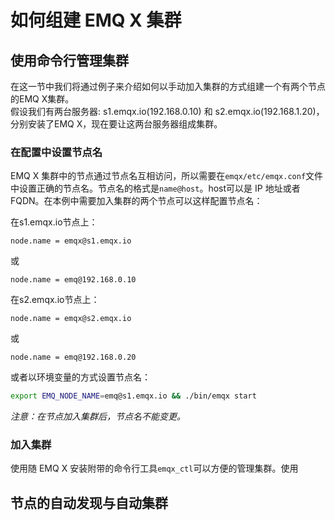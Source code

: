 # 如何组建 EMQ X 集群

## 使用命令行管理集群
在这一节中我们将通过例子来介绍如何以手动加入集群的方式组建一个有两个节点的EMQ X集群。  
假设我们有两台服务器: s1.emqx.io(192.168.0.10) 和 s2.emqx.io(192.168.1.20)，分别安装了EMQ X，现在要让这两台服务器组成集群。

### 在配置中设置节点名
EMQ X 集群中的节点通过节点名互相访问，所以需要在`emqx/etc/emqx.conf`文件中设置正确的节点名。节点名的格式是`name@host`。host可以是 IP 地址或者 FQDN。在本例中需要加入集群的两个节点可以这样配置节点名：

在s1.emqx.io节点上：
```
node.name = emqx@s1.emqx.io

```
或
```
node.name = emq@192.168.0.10
```
在s2.emqx.io节点上：
```
node.name = emqx@s2.emqx.io

```
或
```
node.name = emq@192.168.0.20
```

或者以环境变量的方式设置节点名：
```bash
export EMQ_NODE_NAME=emq@s1.emqx.io && ./bin/emqx start
```

_注意：在节点加入集群后，节点名不能变更。_

### 加入集群
使用随 EMQ X 安装附带的命令行工具`emqx_ctl`可以方便的管理集群。使用

## 节点的自动发现与自动集群
